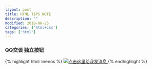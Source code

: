 ```yaml
---
layout: post
title: HTML TIPS NOTE
description: ""
modified: 2018-06-25
categories: ['html+css']
tags: ['html']
---
```


### QQ交谈 独立按钮

{% highlight html linenos %}
<a href="http://wpa.qq.com/msgrd?v=3&uin=1247281152&site=qq&menu=yes">
    <img border="0" src="http://wpa.qq.com/pa?p=2:1247281152:52" alt="点击这里给我发消息" title="点击这里给我发消息"/>
</a>
<a class="black" href="tencent://message/?uin=1247281152&Site=在线客服&V=1&Menu=yes"></a>
{% endhighlight %}